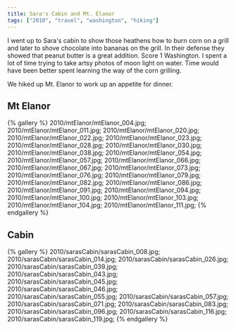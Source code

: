 ```yaml
---
title: Sara's Cabin and Mt. Elanor
tags: ["2010", "travel", "washington", "hiking"]
---
```

I went up to Sara's cabin to show those heathens how to burn corn on a grill and later to shove chocolate into bananas on the grill.  In their defense they showed that peanut butter is a great addition.  Score 1 Washington. I spent a lot of time trying to take artsy photos of moon light on water.  Time would have been better spent learning the way of the corn grilling.

We hiked up Mt. Elanor to work up an appetite for dinner.


## Mt Elanor

{% gallery %} 
2010/mtElanor/mtElanor_004.jpg;
2010/mtElanor/mtElanor_011.jpg;
2010/mtElanor/mtElanor_020.jpg;
2010/mtElanor/mtElanor_022.jpg;
2010/mtElanor/mtElanor_023.jpg;
2010/mtElanor/mtElanor_028.jpg;
2010/mtElanor/mtElanor_030.jpg;
2010/mtElanor/mtElanor_038.jpg;
2010/mtElanor/mtElanor_054.jpg;
2010/mtElanor/mtElanor_057.jpg;
2010/mtElanor/mtElanor_066.jpg;
2010/mtElanor/mtElanor_067.jpg;
2010/mtElanor/mtElanor_073.jpg;
2010/mtElanor/mtElanor_076.jpg;
2010/mtElanor/mtElanor_079.jpg;
2010/mtElanor/mtElanor_082.jpg;
2010/mtElanor/mtElanor_086.jpg;
2010/mtElanor/mtElanor_091.jpg;
2010/mtElanor/mtElanor_094.jpg;
2010/mtElanor/mtElanor_100.jpg;
2010/mtElanor/mtElanor_103.jpg;
2010/mtElanor/mtElanor_104.jpg;
2010/mtElanor/mtElanor_111.jpg;
{% endgallery %}


## Cabin
{% gallery %} 
2010/sarasCabin/sarasCabin_008.jpg;
2010/sarasCabin/sarasCabin_014.jpg;
2010/sarasCabin/sarasCabin_026.jpg;
2010/sarasCabin/sarasCabin_039.jpg;
2010/sarasCabin/sarasCabin_043.jpg;
2010/sarasCabin/sarasCabin_045.jpg;
2010/sarasCabin/sarasCabin_046.jpg;
2010/sarasCabin/sarasCabin_055.jpg;
2010/sarasCabin/sarasCabin_057.jpg;
2010/sarasCabin/sarasCabin_071.jpg;
2010/sarasCabin/sarasCabin_083.jpg;
2010/sarasCabin/sarasCabin_096.jpg;
2010/sarasCabin/sarasCabin_116.jpg;
2010/sarasCabin/sarasCabin_119.jpg;
{% endgallery %}
